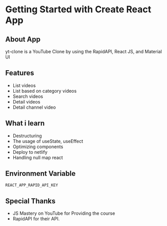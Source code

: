 # Getting Started with Create React App

## About App

yt-clone is a YouTube Clone by using the RapidAPI, React JS, and Material UI

## Features

- List videos
- List based on category videos
- Search videos
- Detail videos
- Detail channel video

## What i learn

- Destructuring
- The usage of useState, useEffect
- Optimizing components
- Deploy to netlify
- Handling null map react

## Environment Variable

```
REACT_APP_RAPID_API_KEY
```

## Special Thanks

- JS Mastery on YouTube for Providing the course
- RapidAPI for their API.
